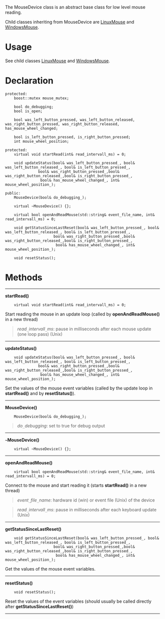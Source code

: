 The MouseDevice class is an abstract base class for low level mouse reading.

Child classes inheriting from MouseDevice are [LinuxMouse](ClassLinuxMouse.md) and [WindowsMouse](ClassWindowsMouse.md).

# Usage #

See child classes [LinuxMouse](ClassLinuxMouse.md) and [WindowsMouse](ClassWindowsMouse.md).

# Declaration #

```
protected:
	boost::mutex mouse_mutex;

	bool do_debugging;
	bool is_open;

	bool was_left_button_pressed, was_left_button_released, was_right_button_pressed, was_right_button_released, has_mouse_wheel_changed;

	bool is_left_button_pressed, is_right_button_pressed;
	int mouse_wheel_position;

protected:
	virtual void startRead(int& read_intervall_ms) = 0;

	void updateStatus(bool& was_left_button_pressed_, bool& was_left_button_released_, bool& is_left_button_pressed_,
			   bool& was_right_button_pressed_,bool& was_right_button_released_,bool& is_right_button_pressed_,
			    bool& has_mouse_wheel_changed_, int& mouse_wheel_position_);

public:
	MouseDevice(bool& do_debugging_);

	virtual ~MouseDevice() {};

	virtual bool openAndReadMouse(std::string& event_file_name, int& read_intervall_ms) = 0;

	void getStatusSinceLastReset(bool& was_left_button_pressed_, bool& was_left_button_released_, bool& is_left_button_pressed_,
				      bool& was_right_button_pressed_,bool& was_right_button_released_,bool& is_right_button_pressed_,
				       bool& has_mouse_wheel_changed_, int& mouse_wheel_position_);

	void resetStatus();
```

# Methods #

---

**startRead()**
```
	virtual void startRead(int& read_intervall_ms) = 0;
```
Start reading the mouse in an update loop (called by **openAndReadMouse()** in a new thread)
> _read`_`intervall`_`ms_: pause in milliseconds after each mouse update (one loop pass) (Unix)

---

**updateStatus()**
```
	void updateStatus(bool& was_left_button_pressed_, bool& was_left_button_released_, bool& is_left_button_pressed_,
			   bool& was_right_button_pressed_,bool& was_right_button_released_,bool& is_right_button_pressed_,
			    bool& has_mouse_wheel_changed_, int& mouse_wheel_position_);
```
Set the values of the mouse event variables (called by the update loop in **startRead()** and by **resetStatus()**).

---

**MouseDevice()**
```
	MouseDevice(bool& do_debugging_);
```
> _do`_`debugging_: set to true for debug output

---

**`~`MouseDevice()**
```
	virtual ~MouseDevice() {};
```

---

**openAndReadMouse()**
```
	virtual bool openAndReadMouse(std::string& event_file_name, int& read_intervall_ms) = 0;
```
Connect to the mouse and start reading it (starts **startRead()** in a new thread)
> _event`_`file`_`name_: hardware id (win) or event file (Unix) of the device

> _read`_`intervall`_`ms_: pause in milliseconds after each keyboard update (Unix)

---

**getStatusSinceLastReset()**
```
	void getStatusSinceLastReset(bool& was_left_button_pressed_, bool& was_left_button_released_, bool& is_left_button_pressed_,
				      bool& was_right_button_pressed_,bool& was_right_button_released_,bool& is_right_button_pressed_,
				       bool& has_mouse_wheel_changed_, int& mouse_wheel_position_);
```
Get the values of the mouse event variables.

---

**resetStatus()**
```
	void resetStatus();
```
Reset the values of the event variables (should usually be called directly after **getStatusSinceLastReset()**)

---
